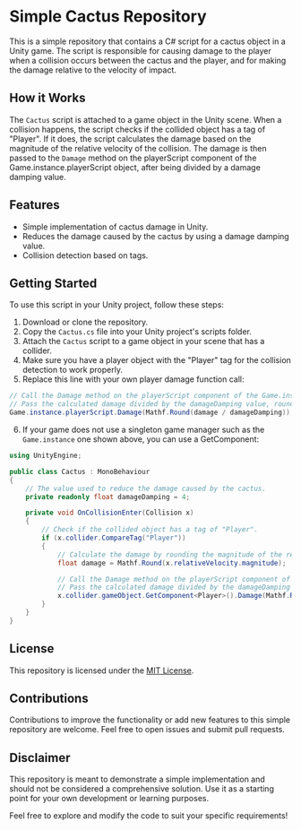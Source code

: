 # Simple Cactus Repository

This is a simple repository that contains a C# script for a cactus object in a Unity game. The script is responsible for causing damage to the player when a collision occurs between the cactus and the player, and for making the damage relative to the velocity of impact.

## How it Works

The `Cactus` script is attached to a game object in the Unity scene. When a collision happens, the script checks if the collided object has a tag of "Player". If it does, the script calculates the damage based on the magnitude of the relative velocity of the collision. The damage is then passed to the `Damage` method on the playerScript component of the Game.instance.playerScript object, after being divided by a damage damping value.

## Features

- Simple implementation of cactus damage in Unity.
- Reduces the damage caused by the cactus by using a damage damping value.
- Collision detection based on tags.

## Getting Started

To use this script in your Unity project, follow these steps:

1. Download or clone the repository.
2. Copy the `Cactus.cs` file into your Unity project's scripts folder.
3. Attach the `Cactus` script to a game object in your scene that has a collider.
4. Make sure you have a player object with the "Player" tag for the collision detection to work properly.
5. Replace this line with your own player damage function call:
```csharp
// Call the Damage method on the playerScript component of the Game.instance.playerScript object.
// Pass the calculated damage divided by the damageDamping value, rounded to the nearest integer.
Game.instance.playerScript.Damage(Mathf.Round(damage / damageDamping));
```
6. If your game does not use a singleton game manager such as the `Game.instance` one shown above, you can use a GetComponent:
```csharp
using UnityEngine;

public class Cactus : MonoBehaviour 
{
    // The value used to reduce the damage caused by the cactus.
    private readonly float damageDamping = 4; 

    private void OnCollisionEnter(Collision x) 
    {
        // Check if the collided object has a tag of "Player".
        if (x.collider.CompareTag("Player")) 
        {
            // Calculate the damage by rounding the magnitude of the relative velocity of the collision.
            float damage = Mathf.Round(x.relativeVelocity.magnitude); 

            // Call the Damage method on the playerScript component of the Game.instance.playerScript object.
            // Pass the calculated damage divided by the damageDamping value, rounded to the nearest integer.
            x.collider.gameObject.GetComponent<Player>().Damage(Mathf.Round(damage / damageDamping));
        }
    }
}
```

## License

This repository is licensed under the [MIT License](LICENSE).

## Contributions

Contributions to improve the functionality or add new features to this simple repository are welcome. Feel free to open issues and submit pull requests.

## Disclaimer

This repository is meant to demonstrate a simple implementation and should not be considered a comprehensive solution. Use it as a starting point for your own development or learning purposes.

Feel free to explore and modify the code to suit your specific requirements!
